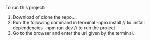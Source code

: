 To run this project:

1. Download of clone the repo....
2. Run the following command in terminal 
    -npm install // to install dependencies
    -npm run dev // to run the project
3. Go to the browser and enter the url given by the terminal.